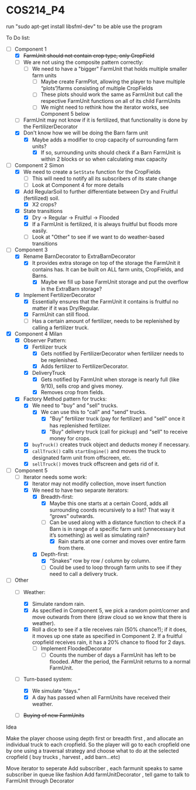 # COS214_P4

run "sudo apt-get install libsfml-dev" to be able use the program

To Do list:
- [ ] Component 1
  - [X] ~~FarmUnit should not contain crop type, only CropField~~
  - [ ] We are not using the composite pattern correctly:
    - [ ] We need to have a "bigger" FarmUnit that holds multiple smaller farm units
      - [ ] Maybe create FarmPlot, allowing the player to have multiple “plots”/farms consisting of multiple CropFields
      - [ ] These plots should work the same as FarmUnit but call the respective FarmUnit functions on all of its child FarmUnits
      - [ ] We might need to rethink how the iterator works, see Component 5 below
  - [ ] FarmUnit may not know if it is fertilized, that functionality is done by the FertilizerDecorator
  - [X] Don't know how we will be doing the Barn farm unit
    - [X] Maybe adds a modifier to crop capacity of surrounding farm units?
      - [X] If so, surrounding units should check if a Barn FarmUnit is within 2 blocks or so when calculating max capacity

- [ ] Component 2 Simon
  - [X] We need to create a `SetState` function for the CropFields
    - [ ] This will need to notify all its subscribers of its state change
    - [ ] Look at Component 4 for more details
  - [X] Add RegularSoil to further differentiate between Dry and Fruitful (fertilized) soil.
    - [X] X2 crops?
  - [X] State transitions
    - [X] Dry → Regular → Fruitful → Flooded
    - [X] If a FarmUnit is fertilized, it is always fruitful but floods more easily.
    - [ ] Look at "Other" to see if we want to do weather-based transitions

- [ ] Component 3
  - [X] Rename BarnDecorator to ExtraBarnDecorator
    - [X] It provides extra storage on top of the storage the FarmUnit it contains has. It can be built on ALL farm units, CropFields, and Barns.
      - [X] Maybe we fill up base FarmUnit storage and put the overflow in the ExtraBarn storage?
  - [X] Implement FertilizerDecorator
    - [X] Essentially ensures that the FarmUnit it contains is fruitful no matter if it was Dry/Regular.
    - [X] FarmUnit can still flood.
    - [ ] Has a certain amount of fertilizer, needs to be replenished by calling a fertilizer truck.

- [X] Component 4 Milan
  - [X] Observer Pattern:
    - [X] Fertilizer truck
      - [X] Gets notified by FertilizerDecorator when fertilizer needs to be replenished.
      - [X] Adds fertilizer to FertilizerDecorator.
    - [X] DeliveryTruck
      - [X] Gets notified by FarmUnit when storage is nearly full (like 9/10), sells crop and gives money.
      - [X] Removes crop from fields.
  - [X] Factory Method pattern for trucks:
    - [X] We need to "buy" and "sell" trucks.
      - [X] We can use this to "call" and "send" trucks.
        - [X] "Buy" fertilizer truck (pay for fertilizer) and "sell" once it has replenished fertilizer.
        - [X] "Buy" delivery truck (call for pickup) and "sell" to receive money for crops.
    - [X] `buyTruck()` creates truck object and deducts money if necessary.
    - [X] `callTruck()` calls `startEngine()` and moves the truck to designated farm unit from offscreen, etc.
    - [X] `sellTruck()` moves truck offscreen and gets rid of it.

- [ ] Component 5
  - [ ] Iterator needs some work:
    - [X] Iterator may not modify collection, move insert function
    - [X] We need to have two separate iterators:
      - [X] Breadth-first:
        - [X] Maybe this one starts at a certain Coord, adds all surrounding coords recursively to a list? That way it “grows” outwards.
        - [ ] Can be used along with a distance function to check if a Barn is in range of a specific farm unit (unnecessary but it’s something) as well as simulating rain?
          - [X] Rain starts at one corner and moves over entire farm from there.
      - [X] Depth-first:
        - [X] “Snakes” row by row / column by column.
        - [ ] Could be used to loop through farm units to see if they need to call a delivery truck.

- [ ] Other
  - [ ] Weather:
    - [X] Simulate random rain.
    - [X] As specified in Component 5, we pick a random point/corner and move outwards from there (draw cloud so we know that there is weather).
    - [X] Roll a dice to see if a tile receives rain (50% chance?); if it does, it moves up one state as specified in Component 2. If a fruitful cropfield receives rain, it has a 20% chance to flood for 2 days.
      - [ ] Implement FloodedDecorator
        - [ ] Counts the number of days a FarmUnit has left to be flooded. After the period, the FarmUnit returns to a normal FarmUnit.
  - [ ] Turn-based system:
    - [X] We simulate “days.”
    - [X] A day has passed when all FarmUnits have received their weather.
  - [ ] ~~Buying of new FarmUnits~~


Idea

Make the player choose using depth first or breadth first , and allocate an individual truck to each cropfield.
So the player will go to each cropfield one by one using a traversal strategy and choose what to do at the selected cropfield ( buy trucks , harvest , add barn...etc)


Move iterator to seperate
Add subscriber , each farmunit speaks to same subscriber in queue like fashion
Add farmUnitDecorator , tell game to talk to FarmUnit through Decorator


